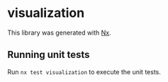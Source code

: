 # visualization

This library was generated with [Nx](https://nx.dev).

## Running unit tests

Run `nx test visualization` to execute the unit tests.
